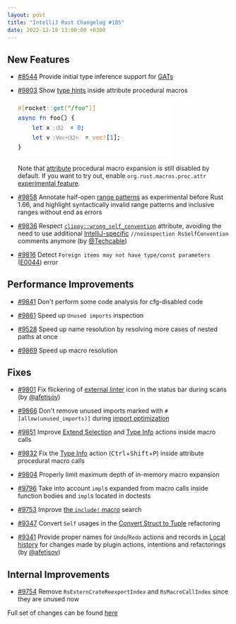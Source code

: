 ```yaml
---
layout: post
title: "IntelliJ Rust Changelog #185"
date: 2022-12-19 13:00:00 +0300
---
```


## New Features

* [#8544] Provide initial type inference support for [GATs](https://blog.rust-lang.org/2022/10/28/gats-stabilization.html)

* [#9803] Show [type hints](https://plugins.jetbrains.com/plugin/8182-rust/docs/rust-code-reference-info.html#inlay-hints) inside attribute procedural macros

  <img src="/assets/posts/changelog-185/inlay_type_hint_in_rocket.png" width="350px"/>

  Note that [attribute](https://doc.rust-lang.org/reference/procedural-macros.html#attribute-macros) procedural macro expansion is still disabled by default. If you want to try out, enable `org.rust.macros.proc.attr` [experimental feature](https://plugins.jetbrains.com/plugin/8182-rust/docs/rust-faq.html#experimental-features).


* [#9858] Annotate half-open [range patterns](https://doc.rust-lang.org/reference/patterns.html#range-patterns) as experimental before Rust 1.66, and highlight syntactically invalid range patterns and inclusive ranges without end as errors

* [#9836] Respect [`clippy::wrong_self_convention`](https://rust-lang.github.io/rust-clippy/master/index.html#wrong_self_convention) attribute, avoiding the need to use additional [IntelliJ-specific](https://jetbrains.com/help/idea/disabling-and-enabling-inspections.html#suppress-inspections) `//noinspection RsSelfConvention` comments anymore (by [@Techcable])

* [#9816] Detect `Foreign items may not have type/const parameters` ([E0044](https://doc.rust-lang.org/error_codes/E0044.html)) error

## Performance Improvements

* [#9841] Don't perform some code analysis for cfg-disabled code

* [#9861] Speed up `Unused imports` inspection

* [#9528] Speed up name resolution by resolving more cases of nested paths at once

* [#9869] Speed up macro resolution

## Fixes

* [#9801] Fix flickering of [external linter](https://plugins.jetbrains.com/plugin/8182-rust/docs/rust-code-analysis.html#external-linters) icon in the status bar during scans (by [@afetisov])

* [#9866] Don't remove unused imports marked with `#[allow(unused_imports)]` during [import optimization](https://jetbrains.com/help/idea/creating-and-optimizing-imports.html#optimize-imports)

* [#9851] Improve [Extend Selection](https://jetbrains.com/idea/guide/tips/extend-selection) and [Type Info](https://plugins.jetbrains.com/plugin/8182-rust/docs/rust-code-reference-info.html#type-info) actions inside macro calls

* [#9832] Fix the [Type Info](https://plugins.jetbrains.com/plugin/8182-rust/docs/rust-code-reference-info.html#type-info) action (<kbd>Ctrl</kbd>+<kbd>Shift</kbd>+<kbd>P</kbd>) inside attribute procedural macro calls

* [#9804] Properly limit maximum depth of in-memory macro expansion

* [#9796] Take into account `impl`s expanded from macro calls inside function bodies and `impl`s located in doctests

* [#9753] Improve [the `include!` macro](https://doc.rust-lang.org/stable/std/macro.include.html) search

* [#9347] Convert `Self` usages in the [Convert Struct to Tuple](https://plugins.jetbrains.com/plugin/8182-rust/docs/#convert-refactoring) refactoring

* [#9341] Provide proper names for `Undo`/`Redo` actions and records in [Local history](https://jetbrains.com/help/idea/local-history.html) for changes made by plugin actions, intentions and refactorings (by [@afetisov])

## Internal Improvements

* [#9754] Remove `RsExternCrateReexportIndex` and `RsMacroCallIndex` since they are unused now

Full set of changes can be found [here](https://github.com/intellij-rust/intellij-rust/milestone/94?closed=1)

[@Techcable]: https://github.com/Techcable
[@afetisov]: https://github.com/afetisov
[@kuksag]: https://github.com/kuksag

[#8544]: https://github.com/intellij-rust/intellij-rust/pull/8544
[#9341]: https://github.com/intellij-rust/intellij-rust/pull/9341
[#9347]: https://github.com/intellij-rust/intellij-rust/pull/9347
[#9528]: https://github.com/intellij-rust/intellij-rust/pull/9528
[#9753]: https://github.com/intellij-rust/intellij-rust/pull/9753
[#9754]: https://github.com/intellij-rust/intellij-rust/pull/9754
[#9796]: https://github.com/intellij-rust/intellij-rust/pull/9796
[#9801]: https://github.com/intellij-rust/intellij-rust/pull/9801
[#9803]: https://github.com/intellij-rust/intellij-rust/pull/9803
[#9804]: https://github.com/intellij-rust/intellij-rust/pull/9804
[#9816]: https://github.com/intellij-rust/intellij-rust/pull/9816
[#9832]: https://github.com/intellij-rust/intellij-rust/pull/9832
[#9836]: https://github.com/intellij-rust/intellij-rust/pull/9836
[#9841]: https://github.com/intellij-rust/intellij-rust/pull/9841
[#9851]: https://github.com/intellij-rust/intellij-rust/pull/9851
[#9858]: https://github.com/intellij-rust/intellij-rust/pull/9858
[#9861]: https://github.com/intellij-rust/intellij-rust/pull/9861
[#9866]: https://github.com/intellij-rust/intellij-rust/pull/9866
[#9869]: https://github.com/intellij-rust/intellij-rust/pull/9869
